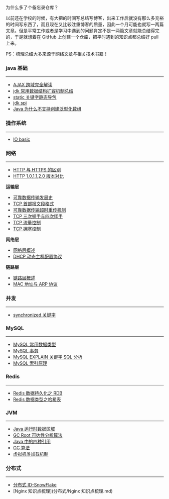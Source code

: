为什么多了个备忘录仓库？

以前还在学校的时候，有大把的时间写总结写博客，出来工作后就没有那么多充裕的时间写东西了，而且现在又比较注重博客的质量，因此一个月可能也就写一两篇文章。但是平常工作或者是学习中遇到的问题肯定不是一两篇文章就能总结得完的，于是就想着在 GitHub 上创建一个仓库，把平时遇到的知识点都总结好 pull 上来。

PS：梳理总结大多来源于网络文章与相关技术书籍！

### java 基础

<hr>

* [AJAX 跨域完全解读](基础/AJAX%20跨域完全解读.md) 
* [jdk 常用数据结构扩容机制总结](基础/jdk%20数据结构扩容总结.md) 
* [static 关键字静态导包](基础/static%20静态导包.md) 
* [jdk spi](基础/jdk%20SPI.md) 
* [Java 为什么不支持创建泛型化数组](基础/泛型数组.md) 

### 操作系统

<hr>

* [IO basic](基础/IO%20模型.md) 

### 网络

<hr>

* [HTTP 与 HTTPS 的区别](网络/HTTP%20与%20HTTPS%20的区别.md) 
* [HTTP 1.0,1.1,2.0 版本对比](网络/HTTP1.0,1.1,2.0%20版本对比.md) 

**运输层**

* [可靠数据传输发展史](网络/运输层-可靠数据传输的发展.md)
* [TCP 首部报文段格式](网络/运输层-TCP%20首部报文段.md) 
* [可靠数据传输超时重传机制](网络/运输层-超时重传机制.md) 
* [TCP 三次握手与四次挥手](网络/运输层-TCP%20三次握手与四次挥手.md) 
* [TCP 流量控制](网络/运输层-TCP%20流量控制.md) 
* [TCP 拥塞控制](网络/运输层-TCP%20拥塞控制.md) 

**网络层**

* [网络层概述](网络/网络层-网络层概述.md) 
* [DHCP 动态主机配置协议](网络/网络层-DHCP.md) 

**链路层**

* [链路层概述](网络/链路层-链路层概述.md) 
* [MAC 地址与 ARP 协议](网络/链路层-MAC%20地址与%20ARP%20协议.md) 

### 并发

<hr>

* [synchronized 关键字](并发/synchronized.md) 

### MySQL

<hr>

* [MySQL 常用数据类型](mysql/MySQL%20常用数据类型.md)
* [MySQL 事务](mysql/事务.md) 
* [MySQL EXPLAIN 关键字 SQL 分析](mysql/EXPLAIN%20关键字.md) 
* [MySQL 索引原理](mysql/索引原理分析.md) 

### Redis

<hr>

* [Redis 数据持久化之 RDB](redis/Redis%20RDB%20持久化.md)
* [Redis 数据类型之哈希表](redis/Redis%20数据结构之哈希表.md)

### JVM

<hr>

* [Java 运行时数据区域](JVM/java%20运行时内存区域划分.md)
* [GC Root 可达性分析算法](JVM/GC%20Root%20算法.md)
* [Java 中的四种引用](JVM/Java%20中的四种引用.md)
* [GC 算法](JVM/GC%20算法.md)
* [虚拟机类加载机制](JVM/虚拟机类加载机制.md)

### 分布式

<hr>

* [分布式 ID-SnowFlake](分布式/分布式%20ID.md)
* [Nginx 知识点梳理](分布式/Nginx 知识点梳理.md)